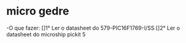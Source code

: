 # micro gedre
-O que fazer:
  []1° Ler o datasheet do 579-PIC16F1769-I/SS
  []2° Ler o datasheet do microship pickit 5
